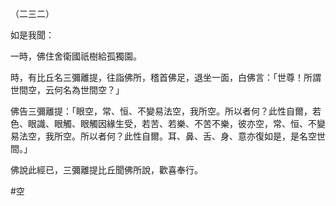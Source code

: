 （二三二）

如是我聞：

一時，佛住舍衛國祇樹給孤獨園。

時，有比丘名三彌離提，往詣佛所，稽首佛足，退坐一面，白佛言：「世尊！所謂世間空，云何名為世間空？」

佛告三彌離提：「眼空，常、恒、不變易法空，我所空。所以者何？此性自爾，若色、眼識、眼觸、眼觸因緣生受，若苦、若樂、不苦不樂，彼亦空，常、恒、不變易法空，我所空。所以者何？此性自爾。耳、鼻、舌、身、意亦復如是，是名空世間。」

佛說此經已，三彌離提比丘聞佛所說，歡喜奉行。




#空
